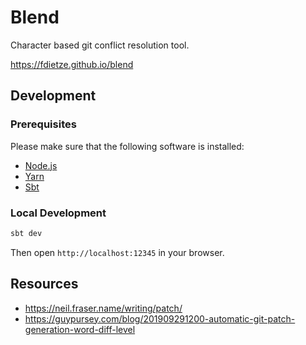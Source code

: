 # Blend

Character based git conflict resolution tool.

https://fdietze.github.io/blend

## Development
### Prerequisites

Please make sure that the following software is installed:

 - [Node.js](https://nodejs.org/en/download/)
 - [Yarn](https://yarnpkg.com/en/docs/install)
 - [Sbt](https://www.scala-sbt.org/download.html)

### Local Development

```sh
sbt dev
```

Then open `http://localhost:12345` in your browser.

## Resources
- https://neil.fraser.name/writing/patch/
- https://guypursey.com/blog/201909291200-automatic-git-patch-generation-word-diff-level
